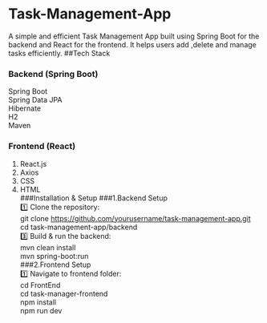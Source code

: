 # Task-Management-App
A simple and efficient Task Management App built using Spring Boot for the backend and React for the frontend. It helps users add ,delete and manage tasks efficiently.
##Tech Stack
### Backend (Spring Boot)
Spring Boot<br/>
Spring Data JPA<br/>
Hibernate<br/>
H2<br/>
Maven<br/>
### Frontend (React)
1. React.js<br/>
2. Axios<br/>
3. CSS <br/>
4. HTML<br/>
###Installation & Setup
###1.Backend Setup<br/>
1️⃣ Clone the repository:<br/>
git clone https://github.com/yourusername/task-management-app.git<br/>
cd task-management-app/backend<br/>
3️⃣ Build & run the backend:<br/>
mvn clean install  <br/>
mvn spring-boot:run<br/>
###2.Frontend Setup<br/>
1️⃣ Navigate to frontend folder:<br/>
cd FrontEnd<br/>
cd task-manager-frontend<br/>
npm install<br/>
npm run dev<br/>
